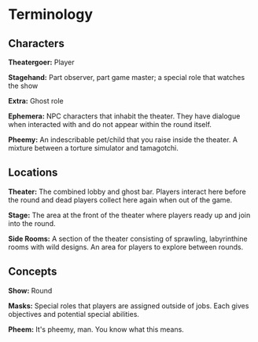 # Terminology

## Characters

**Theatergoer:** Player

**Stagehand:** Part observer, part game master; a special role that watches the show

**Extra:** Ghost role

**Ephemera:** NPC characters that inhabit the theater.
They have dialogue when interacted with and do not appear within the round itself.

**Pheemy:** An indescribable pet/child that you raise inside the theater.
A mixture between a torture simulator and tamagotchi.

## Locations

**Theater:** The combined lobby and ghost bar.
Players interact here before the round and dead players collect here again when out of the game.

**Stage:** The area at the front of the theater where players ready up and join into the round.

**Side Rooms:** A section of the theater consisting of sprawling, labyrinthine rooms with wild designs.
An area for players to explore between rounds.

## Concepts

**Show:** Round

**Masks:** Special roles that players are assigned outside of jobs.
Each gives objectives and potential special abilities.

**Pheem:** It's pheemy, man. You know what this means.
